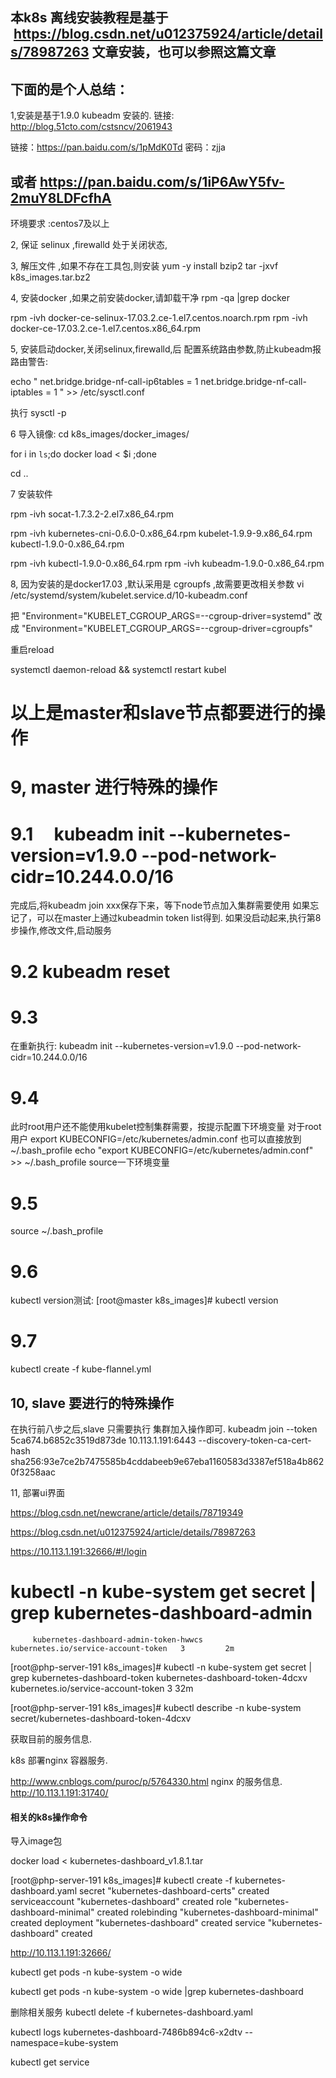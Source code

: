 
## 本k8s 离线安装教程是基于  https://blog.csdn.net/u012375924/article/details/78987263 文章安装，也可以参照这篇文章

## 下面的是个人总结：


1,安装是基于1.9.0 kubeadm 安装的. 链接: http://blog.51cto.com/cstsncv/2061943

链接：https://pan.baidu.com/s/1pMdK0Td 密码：zjja
## 或者 https://pan.baidu.com/s/1iP6AwY5fv-2muY8LDFcfhA 

环境要求 :centos7及以上

2, 保证 selinux ,firewalld 处于关闭状态,

3, 解压文件 ,如果不存在工具包,则安装  yum -y install bzip2 
   tar -jxvf k8s_images.tar.bz2

4, 安装docker ,如果之前安装docker,请卸载干净  rpm -qa |grep docker 

rpm -ivh docker-ce-selinux-17.03.2.ce-1.el7.centos.noarch.rpm
rpm -ivh docker-ce-17.03.2.ce-1.el7.centos.x86_64.rpm
  

5,  安装启动docker,关闭selinux,firewalld,后
配置系统路由参数,防止kubeadm报路由警告:

echo "
net.bridge.bridge-nf-call-ip6tables = 1
net.bridge.bridge-nf-call-iptables = 1
" >> /etc/sysctl.conf

执行 sysctl -p


6 导入镜像:
   cd k8s_images/docker_images/

   for i in `ls`;do docker load < $i ;done

cd ..

7 安装软件

rpm -ivh socat-1.7.3.2-2.el7.x86_64.rpm

rpm -ivh kubernetes-cni-0.6.0-0.x86_64.rpm  kubelet-1.9.9-9.x86_64.rpm  kubectl-1.9.0-0.x86_64.rpm

rpm -ivh kubectl-1.9.0-0.x86_64.rpm
rpm -ivh kubeadm-1.9.0-0.x86_64.rpm


8,  因为安装的是docker17.03 ,默认采用是 cgroupfs ,故需要更改相关参数
vi /etc/systemd/system/kubelet.service.d/10-kubeadm.conf

把 "Environment="KUBELET_CGROUP_ARGS=--cgroup-driver=systemd" 改成 "Environment="KUBELET_CGROUP_ARGS=--cgroup-driver=cgroupfs"

重启reload

systemctl daemon-reload && systemctl restart kubel


# 以上是master和slave节点都要进行的操作


# 9, master 进行特殊的操作

# 9.1     kubeadm init --kubernetes-version=v1.9.0 --pod-network-cidr=10.244.0.0/16
完成后,将kubeadm join xxx保存下来，等下node节点加入集群需要使用
如果忘记了，可以在master上通过kubeadmin token list得到.
如果没启动起来,执行第8步操作,修改文件,启动服务
# 9.2    kubeadm reset
# 9.3
在重新执行:
kubeadm init --kubernetes-version=v1.9.0 --pod-network-cidr=10.244.0.0/16

# 9.4
此时root用户还不能使用kubelet控制集群需要，按提示配置下环境变量
对于root用户
     export KUBECONFIG=/etc/kubernetes/admin.conf
也可以直接放到~/.bash_profile
    echo "export KUBECONFIG=/etc/kubernetes/admin.conf" >> ~/.bash_profile
source一下环境变量
# 9.5
source ~/.bash_profile

# 9.6
kubectl version测试:
[root@master k8s_images]# kubectl version


#  9.7
kubectl create -f kube-flannel.yml


## 10,  slave 要进行的特殊操作

在执行前八步之后,slave 只需要执行 集群加入操作即可.
   kubeadm join --token 5ca674.b6852c3519d873de 10.113.1.191:6443 --discovery-token-ca-cert-hash sha256:93e7ce2b7475585b4cddabeeb9e67eba1160583d3387ef518a4b8620f3258aac



11, 部署ui界面

https://blog.csdn.net/newcrane/article/details/78719349

https://blog.csdn.net/u012375924/article/details/78987263





https://10.113.1.191:32666/#!/login



# kubectl -n kube-system get secret | grep kubernetes-dashboard-admin
         kubernetes-dashboard-admin-token-hwwcs           kubernetes.io/service-account-token   3         2m

[root@php-server-191 k8s_images]# kubectl -n kube-system get secret | grep kubernetes-dashboard-token
kubernetes-dashboard-token-4dcxv                 kubernetes.io/service-account-token   3         32m

[root@php-server-191 k8s_images]# kubectl describe -n kube-system secret/kubernetes-dashboard-token-4dcxv



获取目前的服务信息.




k8s 部署nginx 容器服务.

http://www.cnblogs.com/puroc/p/5764330.html
nginx 的服务信息.
http://10.113.1.191:31740/


#### 相关的k8s操作命令



导入image包

docker load < kubernetes-dashboard_v1.8.1.tar

[root@php-server-191 k8s_images]# kubectl create -f kubernetes-dashboard.yaml
secret "kubernetes-dashboard-certs" created
serviceaccount "kubernetes-dashboard" created
role "kubernetes-dashboard-minimal" created
rolebinding "kubernetes-dashboard-minimal" created
deployment "kubernetes-dashboard" created
service "kubernetes-dashboard" created



http://10.113.1.191:32666/

kubectl get pods -n kube-system -o wide

kubectl get pods -n kube-system -o wide |grep kubernetes-dashboard

删除相关服务 
kubectl delete -f kubernetes-dashboard.yaml

kubectl  logs kubernetes-dashboard-7486b894c6-x2dtv --namespace=kube-system

kubectl get service
 

